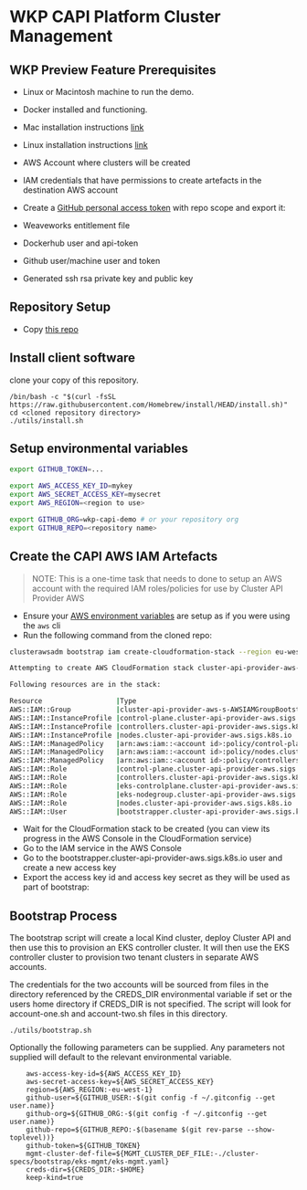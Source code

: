 # WKP CAPI Platform Cluster Management

## WKP Preview Feature Prerequisites

* Linux or Macintosh machine to run the demo.
* Docker installed and functioning.
* Mac installation instructions [link](https://docs.docker.com/docker-for-mac/install/)
* Linux installation instructions [link](https://docs.docker.com/engine/install/)
* AWS Account where clusters will be created
* IAM credentials that have permissions to create artefacts in the destination AWS account
* Create a [GitHub personal access token](https://docs.github.com/en/github/authenticating-to-github/creating-a-personal-access-token) with repo scope and export it:

* Weaveworks entitlement file
* Dockerhub user and api-token
* Github user/machine user and token
* Generated ssh rsa private key and public key

## Repository Setup

* Copy [this repo](https://github.com/wkp-capi-demo/paulcarlton-platform-cluster-management)

## Install client software

clone your copy of this repository.

```
/bin/bash -c "$(curl -fsSL https://raw.githubusercontent.com/Homebrew/install/HEAD/install.sh)"
cd <cloned repository directory>
./utils/install.sh
```

## Setup environmental variables

```sh
export GITHUB_TOKEN=... 

export AWS_ACCESS_KEY_ID=mykey
export AWS_SECRET_ACCESS_KEY=mysecret
export AWS_REGION=<region to use>

export GITHUB_ORG=wkp-capi-demo # or your repository org
export GITHUB_REPO=<repository name>
```

## Create the CAPI AWS IAM Artefacts

> NOTE: This is a one-time task that needs to done to setup an AWS account with the required IAM roles/policies for use by Cluster API Provider AWS

* Ensure your [AWS environment variables](https://docs.aws.amazon.com/cli/latest/userguide/cli-configure-envvars.html) are setup as if you were using the `aws` cli
* Run the following command from the cloned repo:

```sh
clusterawsadm bootstrap iam create-cloudformation-stack --region eu-west-1 --config bootstrap.config -v 12

Attempting to create AWS CloudFormation stack cluster-api-provider-aws-sigs-k8s-io

Following resources are in the stack:

Resource                  |Type                                                                                |Status
AWS::IAM::Group           |cluster-api-provider-aws-s-AWSIAMGroupBootstrapper-1Y1WID2RLKBN2                    |CREATE_COMPLETE
AWS::IAM::InstanceProfile |control-plane.cluster-api-provider-aws.sigs.k8s.io                                  |CREATE_COMPLETE
AWS::IAM::InstanceProfile |controllers.cluster-api-provider-aws.sigs.k8s.io                                    |CREATE_COMPLETE
AWS::IAM::InstanceProfile |nodes.cluster-api-provider-aws.sigs.k8s.io                                          |CREATE_COMPLETE
AWS::IAM::ManagedPolicy   |arn:aws:iam::<account id>:policy/control-plane.cluster-api-provider-aws.sigs.k8s.io |CREATE_COMPLETE
AWS::IAM::ManagedPolicy   |arn:aws:iam::<account id>:policy/nodes.cluster-api-provider-aws.sigs.k8s.io         |CREATE_COMPLETE
AWS::IAM::ManagedPolicy   |arn:aws:iam::<account id>:policy/controllers.cluster-api-provider-aws.sigs.k8s.io   |CREATE_COMPLETE
AWS::IAM::Role            |control-plane.cluster-api-provider-aws.sigs.k8s.io                                  |CREATE_COMPLETE
AWS::IAM::Role            |controllers.cluster-api-provider-aws.sigs.k8s.io                                    |CREATE_COMPLETE
AWS::IAM::Role            |eks-controlplane.cluster-api-provider-aws.sigs.k8s.io                               |CREATE_COMPLETE
AWS::IAM::Role            |eks-nodegroup.cluster-api-provider-aws.sigs.k8s.io                                  |CREATE_COMPLETE
AWS::IAM::Role            |nodes.cluster-api-provider-aws.sigs.k8s.io                                          |CREATE_COMPLETE
AWS::IAM::User            |bootstrapper.cluster-api-provider-aws.sigs.k8s.io                                   |CREATE_COMPLETE
```

* Wait for the CloudFormation stack to be created (you can view its progress in the AWS Console in the CloudFormation service)
* Go to the IAM service in the AWS Console
* Go to the bootstrapper.cluster-api-provider-aws.sigs.k8s.io user and create a new access key
* Export the access key id and access key secret as they will be used as part of bootstrap:

## Bootstrap Process

The bootstrap script will create a local Kind cluster, deploy Cluster API and then use this to provision an EKS controller cluster. It will then use the EKS controller cluster to provision two tenant clusters in separate AWS accounts.

The credentials for the two accounts will be sourced from files in the directory referenced by the CREDS_DIR environmental variable if set or the users home directory if CREDS_DIR is not specified. The script will look for account-one.sh and account-two.sh files in this directory.

```
./utils/bootstrap.sh
```

Optionally the following parameters can be supplied. Any parameters not supplied will default to the relevant environmental variable.

```
    aws-access-key-id=${AWS_ACCESS_KEY_ID}
    aws-secret-access-key=${AWS_SECRET_ACCESS_KEY}
    region=${AWS_REGION:-eu-west-1}
    github-user=${GITHUB_USER:-$(git config -f ~/.gitconfig --get user.name)}
    github-org=${GITHUB_ORG:-$(git config -f ~/.gitconfig --get user.name)}
    github-repo=${GITHUB_REPO:-$(basename $(git rev-parse --show-toplevel))}
    github-token=${GITHUB_TOKEN}
    mgmt-cluster-def-file=${MGMT_CLUSTER_DEF_FILE:-./cluster-specs/bootstrap/eks-mgmt/eks-mgmt.yaml}
    creds-dir=${CREDS_DIR:-$HOME}
    keep-kind=true
```
